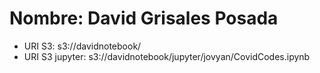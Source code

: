 # Nombre: David Grisales Posada

- URI S3: s3://davidnotebook/
- URI S3 jupyter: s3://davidnotebook/jupyter/jovyan/CovidCodes.ipynb
